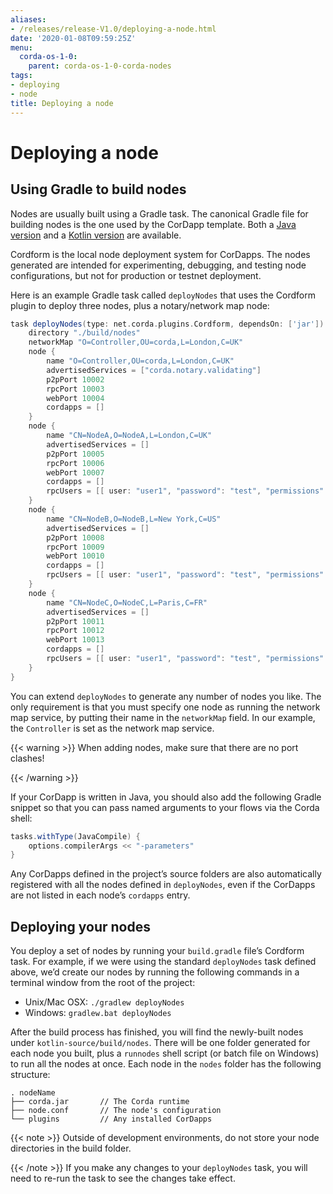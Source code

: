 ```yaml
---
aliases:
- /releases/release-V1.0/deploying-a-node.html
date: '2020-01-08T09:59:25Z'
menu:
  corda-os-1-0:
    parent: corda-os-1-0-corda-nodes
tags:
- deploying
- node
title: Deploying a node
---
```



# Deploying a node


## Using Gradle to build nodes

Nodes are usually built using a Gradle task. The canonical Gradle file for building nodes is the one used by the
CorDapp template. Both a [Java version](https://github.com/corda/cordapp-template-java/blob/master/build.gradle) and
a [Kotlin version](https://github.com/corda/cordapp-template-kotlin/blob/master/build.gradle) are available.

Cordform is the local node deployment system for CorDapps. The nodes generated are intended for experimenting,
debugging, and testing node configurations, but not for production or testnet deployment.

Here is an example Gradle task called `deployNodes` that uses the Cordform plugin to deploy three nodes, plus a
notary/network map node:

```groovy
task deployNodes(type: net.corda.plugins.Cordform, dependsOn: ['jar']) {
    directory "./build/nodes"
    networkMap "O=Controller,OU=corda,L=London,C=UK"
    node {
        name "O=Controller,OU=corda,L=London,C=UK"
        advertisedServices = ["corda.notary.validating"]
        p2pPort 10002
        rpcPort 10003
        webPort 10004
        cordapps = []
    }
    node {
        name "CN=NodeA,O=NodeA,L=London,C=UK"
        advertisedServices = []
        p2pPort 10005
        rpcPort 10006
        webPort 10007
        cordapps = []
        rpcUsers = [[ user: "user1", "password": "test", "permissions": []]]
    }
    node {
        name "CN=NodeB,O=NodeB,L=New York,C=US"
        advertisedServices = []
        p2pPort 10008
        rpcPort 10009
        webPort 10010
        cordapps = []
        rpcUsers = [[ user: "user1", "password": "test", "permissions": []]]
    }
    node {
        name "CN=NodeC,O=NodeC,L=Paris,C=FR"
        advertisedServices = []
        p2pPort 10011
        rpcPort 10012
        webPort 10013
        cordapps = []
        rpcUsers = [[ user: "user1", "password": "test", "permissions": []]]
    }
}
```

You can extend `deployNodes` to generate any number of nodes you like. The only requirement is that you must specify
one node as running the network map service, by putting their name in the `networkMap` field. In our example, the
`Controller` is set as the network map service.


{{< warning >}}
When adding nodes, make sure that there are no port clashes!

{{< /warning >}}


If your CorDapp is written in Java, you should also add the following Gradle snippet so that you can pass named arguments to your flows via the Corda shell:

```groovy
tasks.withType(JavaCompile) {
    options.compilerArgs << "-parameters"
}
```

Any CorDapps defined in the project’s source folders are also automatically registered with all the nodes defined in
`deployNodes`, even if the CorDapps are not listed in each node’s `cordapps` entry.


## Deploying your nodes

You deploy a set of nodes by running your `build.gradle` file’s Cordform task. For example, if we were using the
standard `deployNodes` task defined above, we’d create our nodes by running the following commands in a terminal
window from the root of the project:


* Unix/Mac OSX: `./gradlew deployNodes`
* Windows: `gradlew.bat deployNodes`

After the build process has finished, you will find the newly-built nodes under `kotlin-source/build/nodes`. There
will be one folder generated for each node you built, plus a `runnodes` shell script (or batch file on Windows) to
run all the nodes at once. Each node in the `nodes` folder has the following structure:

```none
. nodeName
├── corda.jar       // The Corda runtime
├── node.conf       // The node's configuration
└── plugins         // Any installed CorDapps
```

{{< note >}}
Outside of development environments, do not store your node directories in the build folder.

{{< /note >}}
If you make any changes to your `deployNodes` task, you will need to re-run the task to see the changes take effect.

